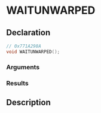 # WAITUNWARPED

## Declaration
```cpp
// 0x771A298A
void WAITUNWARPED();
```

### Arguments

### Results

## Description
